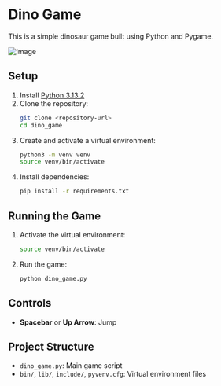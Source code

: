 # Dino Game

This is a simple dinosaur game built using Python and Pygame.

![Image](https://github.com/user-attachments/assets/d0409a56-edce-4391-b6ec-d57275c51f3a)

## Setup

1. Install [Python 3.13.2](https://www.python.org/downloads/)
2. Clone the repository:
   ```sh
   git clone <repository-url>
   cd dino_game
   ```
3. Create and activate a virtual environment:
   ```sh
   python3 -m venv venv
   source venv/bin/activate
   ```
4. Install dependencies:
   ```sh
   pip install -r requirements.txt
   ```

## Running the Game

1. Activate the virtual environment:
   ```sh
   source venv/bin/activate
   ```
2. Run the game:
   ```sh
   python dino_game.py
   ```

## Controls
- **Spacebar** or **Up Arrow**: Jump

## Project Structure
- `dino_game.py`: Main game script
- `bin/`, `lib/`, `include/`, `pyvenv.cfg`: Virtual environment files

